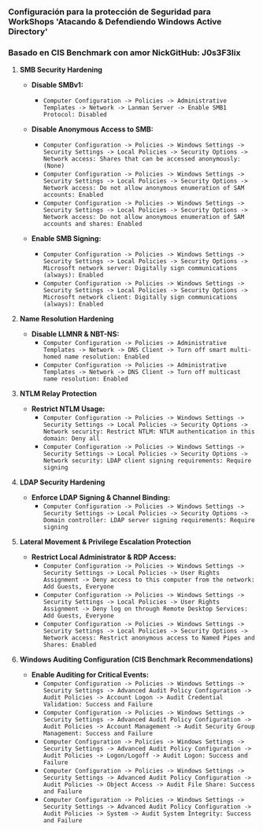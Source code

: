 ### Configuración para la protección de Seguridad para WorkShops 'Atacando & Defendiendo Windows Active Directory'
### Basado en CIS Benchmark con amor NickGitHub: J0s3F3lix

1. **SMB Security Hardening**

   - **Disable SMBv1:**
     - `Computer Configuration -> Policies -> Administrative Templates -> Network -> Lanman Server -> Enable SMB1 Protocol: Disabled`
   
   - **Disable Anonymous Access to SMB:**
     - `Computer Configuration -> Policies -> Windows Settings -> Security Settings -> Local Policies -> Security Options -> Network access: Shares that can be accessed anonymously: (None)`
     - `Computer Configuration -> Policies -> Windows Settings -> Security Settings -> Local Policies -> Security Options -> Network access: Do not allow anonymous enumeration of SAM accounts: Enabled`
     - `Computer Configuration -> Policies -> Windows Settings -> Security Settings -> Local Policies -> Security Options -> Network access: Do not allow anonymous enumeration of SAM accounts and shares: Enabled`
   
   - **Enable SMB Signing:**
     - `Computer Configuration -> Policies -> Windows Settings -> Security Settings -> Local Policies -> Security Options -> Microsoft network server: Digitally sign communications (always): Enabled`
     - `Computer Configuration -> Policies -> Windows Settings -> Security Settings -> Local Policies -> Security Options -> Microsoft network client: Digitally sign communications (always): Enabled`

2. **Name Resolution Hardening**

   - **Disable LLMNR & NBT-NS:**
     - `Computer Configuration -> Policies -> Administrative Templates -> Network -> DNS Client -> Turn off smart multi-homed name resolution: Enabled`
     - `Computer Configuration -> Policies -> Administrative Templates -> Network -> DNS Client -> Turn off multicast name resolution: Enabled`

3. **NTLM Relay Protection**

   - **Restrict NTLM Usage:**
     - `Computer Configuration -> Policies -> Windows Settings -> Security Settings -> Local Policies -> Security Options -> Network security: Restrict NTLM: NTLM authentication in this domain: Deny all`
     - `Computer Configuration -> Policies -> Windows Settings -> Security Settings -> Local Policies -> Security Options -> Network security: LDAP client signing requirements: Require signing`

4. **LDAP Security Hardening**

   - **Enforce LDAP Signing & Channel Binding:**
     - `Computer Configuration -> Policies -> Windows Settings -> Security Settings -> Local Policies -> Security Options -> Domain controller: LDAP server signing requirements: Require signing`

5. **Lateral Movement & Privilege Escalation Protection**

   - **Restrict Local Administrator & RDP Access:**
     - `Computer Configuration -> Policies -> Windows Settings -> Security Settings -> Local Policies -> User Rights Assignment -> Deny access to this computer from the network: Add Guests, Everyone`
     - `Computer Configuration -> Policies -> Windows Settings -> Security Settings -> Local Policies -> User Rights Assignment -> Deny log on through Remote Desktop Services: Add Guests, Everyone`
     - `Computer Configuration -> Policies -> Windows Settings -> Security Settings -> Local Policies -> Security Options -> Network access: Restrict anonymous access to Named Pipes and Shares: Enabled`

6. **Windows Auditing Configuration (CIS Benchmark Recommendations)**

   - **Enable Auditing for Critical Events:**
     - `Computer Configuration -> Policies -> Windows Settings -> Security Settings -> Advanced Audit Policy Configuration -> Audit Policies -> Account Logon -> Audit Credential Validation: Success and Failure`
     - `Computer Configuration -> Policies -> Windows Settings -> Security Settings -> Advanced Audit Policy Configuration -> Audit Policies -> Account Management -> Audit Security Group Management: Success and Failure`
     - `Computer Configuration -> Policies -> Windows Settings -> Security Settings -> Advanced Audit Policy Configuration -> Audit Policies -> Logon/Logoff -> Audit Logon: Success and Failure`
     - `Computer Configuration -> Policies -> Windows Settings -> Security Settings -> Advanced Audit Policy Configuration -> Audit Policies -> Object Access -> Audit File Share: Success and Failure`
     - `Computer Configuration -> Policies -> Windows Settings -> Security Settings -> Advanced Audit Policy Configuration -> Audit Policies -> System -> Audit System Integrity: Success and Failure`
